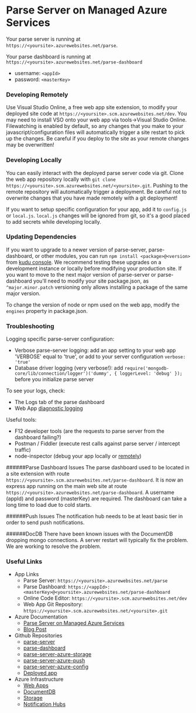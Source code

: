 # Parse Server on Managed Azure Services

Your parse server is running at `https://<yoursite>.azurewebsites.net/parse`.

Your parse dashboard is running at `https://<yoursite>.azurewebsites.net/parse-dashboard`
  * username: `<appId>`
  * password: `<masterKey>`

### Developing Remotely

Use Visual Studio Online, a free web app site extension, to modify your deployed site code at `https://<yoursite>.scm.azurewebsites.net/dev`.  You may need to install VSO onto your web app via tools->Visual Studio Online. Filewatching is enabled by default, so any changes that you make to your javascript/configuration files will automatically trigger a site restart to pick up the changes.  Be careful if you deploy to the site as your remote changes may be overwritten!

### Developing Locally

You can easily interact with the deployed parse server code via git.  Clone the web app repository locally with `git clone https://<yoursite>.scm.azurewebsites.net/<yoursite>.git`.  Pushing to the remote repository will automatically trigger a deployment.  Be careful not to overwrite changes that you have made remotely with a git deployment!

If you want to setup specific configuration for your app, add it to `config.js` or `local.js`.  `local.js` changes will be ignored from git, so it's a good placed to add secrets while developing locally.

### Updating Dependencies

If you want to upgrade to a newer version of parse-server, parse-dashboard, or other modules, you can run `npm install <package>@<version>` from [kudu console](https://blogs.msdn.microsoft.com/benjaminperkins/2014/03/24/using-kudu-with-windows-azure-web-sites/).  We recommend testing these upgrades on a development instance or locally before modifying your production site.  If you want to move to the next major version of parse-server or parse-dashboard you'll need to modify your site package.json, as `^major.minor.patch` versioning only allows installing a package of the same major version.

To change the version of node or npm used on the web app, modify the `engines` property in package.json.

### Troubleshooting

Logging specific parse-server configuration:
* Verbose parse-server logging: add an app setting to your web app 'VERBOSE' equal to 'true', or add to your server configuration `verbose: 'true'`
* Database driver logging (very verbose!): add `require('mongodb-core/lib/connection/logger')('dummy', { loggerLevel: 'debug' });` before you initialize parse server

To see your logs, check:
* The Logs tab of the parse dashboard
* Web App [diagnostic logging](https://azure.microsoft.com/en-us/documentation/articles/web-sites-enable-diagnostic-log/)

Useful tools:
* F12 developer tools (are the requests to parse server from the dashboard failing?)
* Postman / Fiddler (execute rest calls against parse server / intercept traffic)
* node-inspector (debug your app locally or [remotely](https://blogs.msdn.microsoft.com/waws/2016/04/07/debug-node-js-azure-mobile-apps-with-node-inspector/))

######Parse Dashboard Issues
The parse dashboard used to be located in a site extension with route `https://<yoursite>.scm.azurewebsites.net/parse-dashboard`.
It is now an express app running on the main web site at route `https://<yoursite>.azurewebsites.net/parse-dashboard`.  A username (appId) and password (masterKey) are required.
The dashboard can take a long time to load due to cold starts.

######Push Issues
The notification hub needs to be at least basic tier in order to send push notifications.

######DocDB
There have been known issues with the DocumentDB dropping mongo connections. A server restart will typically fix the problem.  We are working to resolve the problem.

### Useful Links
* App Links
  * Parse Server: `https://<yoursite>.azurewebsites.net/parse`
  * Parse Dashboard: `https://<appId>:<masterKey>@<yoursite>.azurewebsites.net/parse-dashboard`
  * Online Code Editor: `https://<yoursite>.scm.azurewebsites.net/dev`
  * Web App Git Repository: `https://<yoursite>.scm.azurewebsites.net/<yoursite>.git`
* Azure Documentation
  * [Parse Server on Managed Azure Services](https://azure.microsoft.com/en-us/marketplace/partners/microsoft/parseserver/)
  * [Blog Post](https://azure.microsoft.com/en-us/blog/announcing-the-publication-of-parse-server-with-azure-managed-services/)
* Github Repositories
  * [parse-server](https://github.com/ParsePlatform/parse-server)
  * [parse-dashboard](https://github.com/ParsePlatform/parse-dashboard)
  * [parse-server-azure-storage](https://github.com/felixrieseberg/parse-server-azure-storage)
  * [parse-server-azure-push](https://github.com/mamaso/parse-server-azure-push)
  * [parse-server-azure-config](https://github.com/mamaso/parse-server-azure-config)
  * [Deployed app](https://github.com/Azure/parse-server-example)
* Azure Infrastructure
  * [Web Apps](https://azure.microsoft.com/en-us/documentation/services/app-service/web/)
  * [DocumentDB](https://azure.microsoft.com/en-us/documentation/services/documentdb/)
  * [Storage](https://azure.microsoft.com/en-us/documentation/services/storage/)
  * [Notification Hubs](https://azure.microsoft.com/en-us/documentation/services/notification-hubs/)
